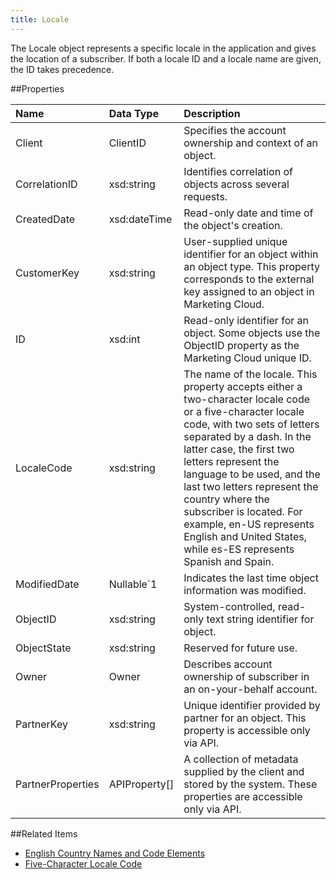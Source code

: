 ```yaml
---
title: Locale
---
```

The Locale object represents a specific locale in the application and gives the location of a subscriber. If both a locale ID and a locale name are given, the ID takes precedence.

##Properties
<table class="table table-hover"> <thead align="left"><tr><th>Name</th><th>Data Type</th><th>Description</th></tr></thead>
<tbody>
<tr><td>Client</td><td>ClientID</td><td>Specifies the account ownership and context of an object.</td></tr>
<tr><td>CorrelationID</td><td>xsd:string</td><td>Identifies correlation of objects across several requests.</td></tr>
<tr><td>CreatedDate</td><td>xsd:dateTime</td><td>Read-only date and time of the object's creation.</td></tr>
<tr><td>CustomerKey</td><td>xsd:string</td><td>User-supplied unique identifier for an object within an object type. This property corresponds to the external key assigned to an object in Marketing Cloud.</td></tr>
<tr><td>ID</td><td>xsd:int</td><td>Read-only identifier for an object. Some objects use the ObjectID property as the Marketing Cloud unique ID.</td></tr>
<tr><td>LocaleCode</td><td>xsd:string</td><td>The name of the locale. This property accepts either a two-character locale code or a five-character locale code, with two sets of letters separated by a dash. In the latter case, the first two letters represent the language to be used, and the last two letters represent the country where the subscriber is located. For example, en-US represents English and United States, while es-ES represents Spanish and Spain.</td></tr>
<tr><td>ModifiedDate</td><td>Nullable&#96;1</td><td>Indicates the last time object information was modified.</td></tr>
<tr><td>ObjectID</td><td>xsd:string</td><td>System-controlled, read-only text string identifier for object.</td></tr>
<tr><td>ObjectState</td><td>xsd:string</td><td>Reserved for future use.</td></tr>
<tr><td>Owner</td><td>Owner</td><td>Describes account ownership of subscriber in an on-your-behalf account.</td></tr>
<tr><td>PartnerKey</td><td>xsd:string</td><td>Unique identifier provided by partner for an object. This property is accessible only via API.</td></tr>
<tr><td>PartnerProperties</td><td>APIProperty[]</td><td>A collection of metadata supplied by the client and stored by the system. These properties are accessible only via API.</td></tr>
</tbody></table>

##Related Items
* [English Country Names and Code Elements](http://www.iso.org/iso/english_country_names_and_code_elements)
* <a href="http://msdn.microsoft.com/en-us/library/system.globalization.cultureinfo(VS.80).aspx">Five-Character Locale Code</a>
